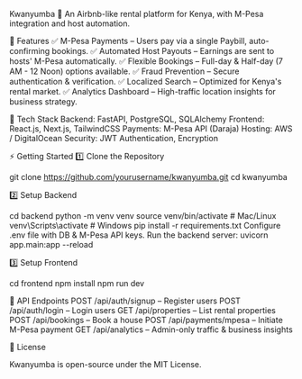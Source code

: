 Kwanyumba 🏡
An Airbnb-like rental platform for Kenya, with M-Pesa integration and host automation.

🌟 Features
✅ M-Pesa Payments – Users pay via a single Paybill, auto-confirming bookings.
✅ Automated Host Payouts – Earnings are sent to hosts' M-Pesa automatically.
✅ Flexible Bookings – Full-day & Half-day (7 AM - 12 Noon) options available.
✅ Fraud Prevention – Secure authentication & verification.
✅ Localized Search – Optimized for Kenya's rental market.
✅ Analytics Dashboard – High-traffic location insights for business strategy.

🚀 Tech Stack
Backend: FastAPI, PostgreSQL, SQLAlchemy
Frontend: React.js, Next.js, TailwindCSS
Payments: M-Pesa API (Daraja)
Hosting: AWS / DigitalOcean
Security: JWT Authentication, Encryption

⚡ Getting Started
1️⃣ Clone the Repository

git clone https://github.com/yourusername/kwanyumba.git
cd kwanyumba

2️⃣ Setup Backend

cd backend
python -m venv venv
source venv/bin/activate  # Mac/Linux
venv\Scripts\activate      # Windows
pip install -r requirements.txt
Configure .env file with DB & M-Pesa API keys.
Run the backend server:
uvicorn app.main:app --reload

3️⃣ Setup Frontend

cd frontend
npm install
npm run dev

📡 API Endpoints
POST /api/auth/signup – Register users
POST /api/auth/login – Login users
GET /api/properties – List rental properties
POST /api/bookings – Book a house
POST /api/payments/mpesa – Initiate M-Pesa payment
GET /api/analytics – Admin-only traffic & business insights

📜 License

Kwanyumba is open-source under the MIT License.

